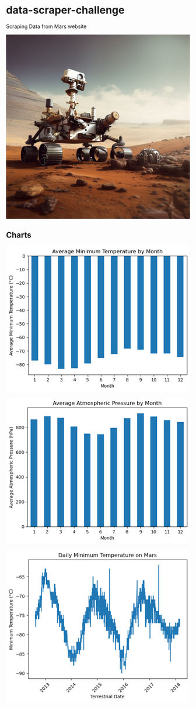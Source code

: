 # data-scraper-challenge
 Scraping Data from Mars website

![](curiosity.png)

## Charts 

![](charts/avg_temp.png)

![](charts/avg_ps.png)

![](charts/ter_dates.png)



